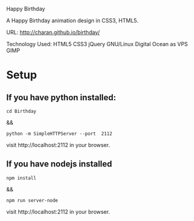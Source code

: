Happy Birthday

A Happy Birthday animation design in CSS3, HTML5.

URL: http://charan.github.io/birthday/

Technology Used: HTML5 CSS3 jQuery  GNU/Linux Digital Ocean as VPS GIMP

# Setup

## If you have python installed:
```
cd Birthday
```

&& 

```
python -m SimpleHTTPServer --port  2112
```

visit http://localhost:2112 in your browser.

## If you have nodejs installed
```
npm install
```
&&

```
npm run server-node
```
visit http://localhost:2112 in your browser.


